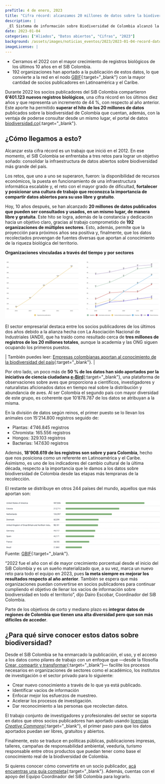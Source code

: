 ```yaml
---
preTitle: 4 de enero, 2023
title: "Cifra récord: alcanzamos 20 millones de datos sobre la biodiversidad de Colombia"
description: |
 _El Sistema de información sobre Biodiversidad de Colombia alcanzó la cifra récord de 20 millones de datos sobre la riqueza biológica del país, pueden ser consultados y usados de manera libre y gratuita._
date: 2023-01-04
categories: ["Aliados", "Datos abiertos", "Cifras", "2023"]
background: /assets/images/noticias_eventos/2023/2023-01-04-record-datos-biodiversidad-colombia.jpg
imageLicense: |
---
```



* Cerramos el 2022 con el mayor crecimiento de registros biológicos de los últimos 10 años en el SiB Colombia. 
* 192 organizaciones han aportado a la publicación de estos datos, lo que convierte a la red en el nodo [GBIF](https://www.gbif.org/){:target="_blank"} con la mayor cantidad de socios publicadores en Latinoamérica y el Caribe.​​

Durante 2022 los socios publicadores del SiB Colombia compartieron **6’401.123 nuevos registros biológicos**, una cifra récord en los últimos diez años y que representa un incremento de 44 %, con respecto al año anterior. Este aporte ha permitido **superar el hito de los 20 millones de datos** publicados sobre la biodiversidad de Colombia que cuentan, además, con la ventaja de poderse consultar desde un mismo lugar, el portal de datos [biodiversidad.co](https://biodiversidad.co/){:target="_blank"}. 

## ¿Cómo llegamos a esto?

Alcanzar esta cifra récord es un trabajo que inició en el 2012. En ese momento, el SiB Colombia se enfrentaba a tres retos para lograr un objetivo soñado: consolidar la infraestructura de datos abiertos sobre biodiversidad más grande del país.

Los retos, que uno a uno se superaron, fueron: la disponibilidad de recursos económicos, la puesta en funcionamiento de una infraestructura informática escalable y, el reto con el mayor grado de dificultad, **fortalecer y posicionar una cultura de trabajo que reconozca la importancia de compartir datos abiertos para su uso libre y gratuito**.

Hoy, 10 años después, se han alcanzado **20 millones de datos publicados que pueden ser consultados y usados, en un mismo lugar, de manera libre y gratuita**. Este hito se logra, además de la constancia y dedicación hacia un objetivo claro, gracias al trabajo comprometido de **192 organizaciones de múltiples sectores**. Esto, además, permite  que la proyección para próximos años sea positiva y, finalmente, que los datos recolectados provengan de fuentes diversas que aportan al conocimiento de la riqueza biológica del territorio.

**Organizaciones vinculadas a través del tiempo y por sectores**

![Organizaciones publicadoras de datos sobre biodiversidad vinculadas a través del tiempo y por sectores](/assets/images/noticias_eventos/2023/2023-01-04-org-publicadoras.png)

El sector empresarial destaca entre los socios publicadores de los últimos dos años debido a la alianza hecha con La Asociación Nacional de Industriales (ANDI), que ha traído como resultado cerca de **tres millones de registros de los 20 millones totales**, aunque la academia y las ONG siguen ocupando los primeros puestos.

| También puedes leer: [Empresas colombianas aportan al conocimiento de la biodiversidad del país](https://biodiversidad.co/post/2022/empresas-colombianas-aportan-conocimiento-biodiversidad/){:target="_blank"}. |

Por otro lado, un poco más de **50 % de los datos han sido aportados por la iniciativa de ciencia ciudadana [e-Bird](https://ebird.org/)**{:target="_blank"}, una plataforma de observaciones sobre aves que proporciona a científicos, investigadores y naturalistas aficionados datos en tiempo real sobre la distribución y abundancia de aves. Al ser Colombia el segundo país con mayor diversidad de este grupo, es coherente que 10’878.787 de los datos se atribuyan a la misma. 

En la división de datos según reinos, el primer puesto se lo llevan los animales con 15’214.800 registros seguido de: 

* Plantas: 4’746.845 registros
* Chromista: 165.556 registros
* Hongos: 329.103 registros
* Bacterias: 147.630 registros

Además, **18’908.619 de los registros son sobre y para Colombia**, hecho que nos  posiciona como un referente en Latinoamérica y el Caribe. Asimismo, es uno de los indicadores del cambio cultural de la última década, respecto a la importancia que le damos a los datos sobre biodiversidad de Colombia desde las etapas más tempranas de la recolección. 

El restante se distribuye en otros 244 países del mundo, aquellos que más aportan son: 

![Aporte de datos sobre biodiversidad de Colombia a otros países](/assets/images/noticias_eventos/2023/2023-01-04-aporte-colombia-otros-paises.png)
Fuente: [GBIF](https://www.gbif.org/country/CO/about){:target="_blank"}.

“2022 fue el año con el de mayor crecimiento porcentual desde el inicio del SiB Colombia y es un sueño materializado que, a su vez, marca un nuevo reto para todo el equipo en 2023, pues **la meta siempre es mejorar los resultados respecto al año anterior**. También se espera que más organizaciones puedan convertirse en socios publicadores para continuar cumpliendo el objetivo de llenar los vacíos de información sobre biodiversidad en todo el territorio”, dijo Dairo Escobar, Coordinador del SiB Colombia.

Parte de los objetivos de corto y mediano plazo es **integrar datos de regiones de Colombia que tienen una alta diversidad pero que son más difíciles de acceder**.

## ¿Para qué sirve conocer estos datos sobre biodiversidad?

Desde el SiB Colombia se ha enmarcado la publicación, el uso, y el acceso a los datos como pilares de trabajo con un enfoque que —desde la filosofía [Crear, compartir y transformar](https://biodiversidad.co/recursos/acceso-abierto/){:target="_blank"}— facilite los procesos necesarios en organizaciones de sectores como el académico, los institutos de investigación o el sector privado para lo siguiente: 

* Crear nuevo conocimiento a través de lo que ya está publicado.
* Identificar vacíos de información
* Enfocar mejor los esfuerzos de muestreo.
* Acelerar los procesos de investigación.
* Dar reconocimiento a las personas que recolectan datos.

El trabajo conjunto de investigadores y profesionales del sector se soporta en datos que otros socios publicadores han aportado usando [licencias _Creative Commons_](https://biodiversidad.co/recursos/acceso-abierto/){:target="_blank"}, el primer paso para que los datos aportados puedan ser libres, gratuitos y abiertos.

Finalmente, esto se traduce en políticas públicas, publicaciones impresas, talleres, campañas de responsabilidad ambiental, veeduría, turismo responsable entre otros productos que puedan tener como base el conocimiento real de la biodiversidad de Colombia. 

Si quieres conocer cómo convertirte en un socio publicador, [acá encuentras una guía completa](https://biodiversidad.co/compartir/guia-para-publicar/){:target="_blank"}. Además, cuentas con el apoyo del Equipo Coordinador del SiB Colombia para lograrlo. 

